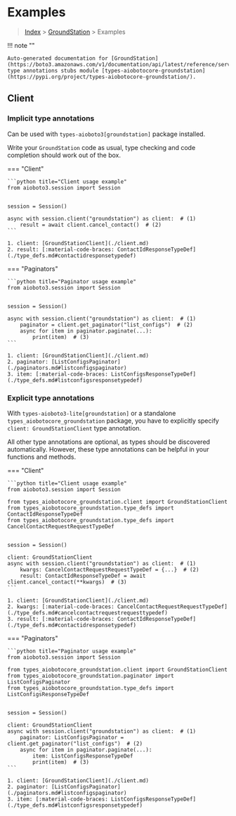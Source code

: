 # Examples

> [Index](../README.md) > [GroundStation](./README.md) > Examples

!!! note ""

    Auto-generated documentation for [GroundStation](https://boto3.amazonaws.com/v1/documentation/api/latest/reference/services/groundstation.html#GroundStation)
    type annotations stubs module [types-aiobotocore-groundstation](https://pypi.org/project/types-aiobotocore-groundstation/).

## Client

### Implicit type annotations

Can be used with `types-aioboto3[groundstation]` package installed.

Write your `GroundStation` code as usual,
type checking and code completion should work out of the box.



=== "Client"

    ```python title="Client usage example"
    from aioboto3.session import Session


    session = Session()

    async with session.client("groundstation") as client:  # (1)
        result = await client.cancel_contact()  # (2)
    ```

    1. client: [GroundStationClient](./client.md)
    2. result: [:material-code-braces: ContactIdResponseTypeDef](./type_defs.md#contactidresponsetypedef) 



=== "Paginators"

    ```python title="Paginator usage example"
    from aioboto3.session import Session


    session = Session()

    async with session.client("groundstation") as client:  # (1)
        paginator = client.get_paginator("list_configs")  # (2)
        async for item in paginator.paginate(...):
            print(item)  # (3)
    ```

    1. client: [GroundStationClient](./client.md)
    2. paginator: [ListConfigsPaginator](./paginators.md#listconfigspaginator)
    3. item: [:material-code-braces: ListConfigsResponseTypeDef](./type_defs.md#listconfigsresponsetypedef) 




### Explicit type annotations

With `types-aioboto3-lite[groundstation]`
or a standalone `types_aiobotocore_groundstation` package, you have to explicitly specify
`client: GroundStationClient` type annotation.

All other type annotations are optional, as types should be discovered automatically.
However, these type annotations can be helpful in your functions and methods.


=== "Client"

    ```python title="Client usage example"
    from aioboto3.session import Session

    from types_aiobotocore_groundstation.client import GroundStationClient
    from types_aiobotocore_groundstation.type_defs import ContactIdResponseTypeDef
    from types_aiobotocore_groundstation.type_defs import CancelContactRequestRequestTypeDef


    session = Session()

    client: GroundStationClient
    async with session.client("groundstation") as client:  # (1)
        kwargs: CancelContactRequestRequestTypeDef = {...}  # (2)
        result: ContactIdResponseTypeDef = await client.cancel_contact(**kwargs)  # (3)
    ```

    1. client: [GroundStationClient](./client.md)
    2. kwargs: [:material-code-braces: CancelContactRequestRequestTypeDef](./type_defs.md#cancelcontactrequestrequesttypedef) 
    3. result: [:material-code-braces: ContactIdResponseTypeDef](./type_defs.md#contactidresponsetypedef) 



=== "Paginators"

    ```python title="Paginator usage example"
    from aioboto3.session import Session

    from types_aiobotocore_groundstation.client import GroundStationClient
    from types_aiobotocore_groundstation.paginator import ListConfigsPaginator
    from types_aiobotocore_groundstation.type_defs import ListConfigsResponseTypeDef


    session = Session()

    client: GroundStationClient
    async with session.client("groundstation") as client:  # (1)
        paginator: ListConfigsPaginator = client.get_paginator("list_configs")  # (2)
        async for item in paginator.paginate(...):
            item: ListConfigsResponseTypeDef
            print(item)  # (3)
    ```

    1. client: [GroundStationClient](./client.md)
    2. paginator: [ListConfigsPaginator](./paginators.md#listconfigspaginator)
    3. item: [:material-code-braces: ListConfigsResponseTypeDef](./type_defs.md#listconfigsresponsetypedef) 





